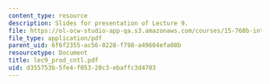 ```yaml
---
content_type: resource
description: Slides for presentation of Lecture 9.
file: https://ol-ocw-studio-app-qa.s3.amazonaws.com/courses/15-760b-introduction-to-operations-management-spring-2004/d355753b5fe4f05320c3ebaffc3d4703_lec9_prod_cntl.pdf
file_type: application/pdf
parent_uid: 6f6f2355-ac56-0228-f798-a49604efa08b
resourcetype: Document
title: lec9_prod_cntl.pdf
uid: d355753b-5fe4-f053-20c3-ebaffc3d4703
---
```

